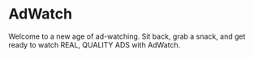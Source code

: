 # AdWatch
Welcome to a new age of ad-watching. Sit back, grab a snack, and get ready to watch REAL, QUALITY ADS with AdWatch.
